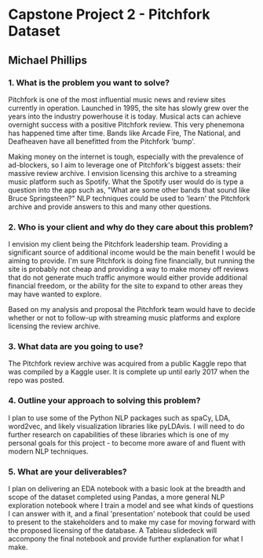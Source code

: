 # Capstone Project 2 - Pitchfork Dataset
## Michael Phillips

### 1. What is the problem you want to solve?

Pitchfork is one of the most influential music news and review sites currently in operation. Launched in 1995, the site has 
slowly grew over the years into the industry powerhouse it is today. Musical acts can achieve overnight success with a 
positive Pitchfork review. This very phenemona has happened time after time. Bands like Arcade Fire, The National, and 
Deafheaven have all benefitted from the Pitchfork 'bump'. 

Making money on the internet is tough, especially with the prevalence of ad-blockers, so I aim to leverage one of
Pitchfork's biggest assets: their massive review archive. I envision licensing this archive to a streaming 
music platform such as Spotify. What the Spotify user would do is type a question into the app such as, "What are some
other bands that sound like Bruce Springsteen?" NLP techniques could be used to 'learn' the Pitchfork archive and 
provide answers to this and many other questions.

### 2. Who is your client and why do they care about this problem?

I envision my client being the Pitchfork leadership team. Providing a significant source of additional income would be
the main benefit I would be aiming to provide. I'm sure Pitchfork is doing fine financially, but running the site is 
probably not cheap and providing a way to make money off reviews that do not generate much traffic anymore would either
provide additional financial freedom, or the ability for the site to expand to other areas they may have wanted to explore.

Based on my analysis and proposal the Pitchfork team would have to decide whether or not to follow-up with streaming
music platforms and explore licensing the review archive.

### 3. What data are you going to use?

The Pitchfork review archive was acquired from a public Kaggle repo that was compiled by a Kaggle user. It is
complete up until early 2017 when the repo was posted.

### 4. Outline your approach to solving this problem?

I plan to use some of the Python NLP packages such as spaCy, LDA, word2vec, and likely visualization libraries like 
pyLDAvis. I will need to do further research on capabilities of these libraries which is one of my personal goals for
this project - to become more aware of and fluent with modern NLP techniques.

### 5. What are your deliverables?

I plan on delivering an EDA notebook with a basic look at the breadth and scope of the dataset completed using Pandas, 
a more general NLP exploration notebook where I train a model and see what kinds of questions I can answer with it, 
and a final 'presentation' notebook that could be used to present to the stakeholders and to make my case for moving
forward with the proposed licensing of the database. A Tableau slidedeck will accompony the final notebook and provide
further explanation for what I make.
